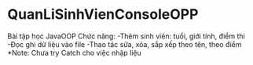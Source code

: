 # QuanLiSinhVienConsoleOPP
Bài tập học JavaOOP
Chức năng:
-Thêm sinh viên: tuổi, giới tính, điểm thi
-Đọc ghi dử liệu vào file
-Thao tác sửa, xóa, sắp xếp theo tên, theo điểm
*Note: Chưa try Catch cho việc nhập liệu

